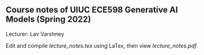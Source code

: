 ## Course notes of UIUC ECE598 Generative AI Models (Spring 2022)
Lecturer: Lav Varshney

Edit and compile *lecture_notes.tex* using LaTex, then view *lecture_notes.pdf*. 